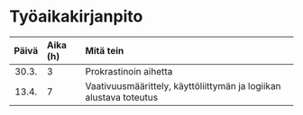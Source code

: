 # Työaikakirjanpito

| Päivä | Aika (h) | Mitä tein  |
| :----:|:-----    | :-----|
| 30.3. | 3        | Prokrastinoin aihetta |
| 13.4. | 7        | Vaativuusmäärittely, käyttöliittymän ja logiikan alustava toteutus |

